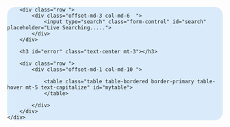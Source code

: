<div class="container mt-5 pb-5 pt-5 " style="background-color: rgb(217, 235, 250);border-radius: 20px;">

        <div class="row ">
            <div class="offset-md-3 col-md-6  ">
                <input type="search" class="form-control" id="search" placeholder="Live Searching.....">
            </div>
        </div>

        <h3 id="error" class="text-center mt-3"></h3>

        <div class="row ">
            <div class="offset-md-1 col-md-10 ">

                <table class="table table-bordered border-primary table-hover mt-5 text-capitalize" id="mytable">
                </table>

            </div>
        </div>
    </div>
